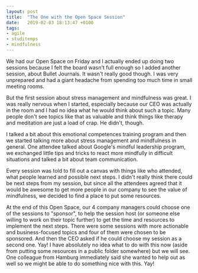```yaml
---
layout: post
title:  "The One with the Open Space Session"
date:   2019-02-03 18:13:47 +0100
tags: 
- agile
- studitemps
- mindfulness
---
```


We had our Open Space on Friday and I actually ended up doing two sessions because I felt the board wasn't full enough so I added another session, about Bullet Journals. It wasn't really good though. I was very unprepared and had a giant headache from spending too much time in small meeting rooms.

But the first session about stress management and mindfulness was great. I was really nervous when I started, especially because our CEO was actually in the room and I had no idea what he would think about such a topic. Many people don't see topics like that as valuable and think things like therapy and meditation are just a load of crap. He didn't, though.

I talked a bit about this emotional competences training program and then we started talking more about stress management and mindfulness in general. One attendee talked about Google's mindful leadership program, we exchanged little tips and tricks to react more mindfully in difficult situations and talked a bit about team communication.

Every session was told to fill out a canvas with things like who attended, what people learned and possible next steps. I didn't really think there could be next steps from my session, but since all the attendees agreed that it would be awesome to get more people in our company to see the value of mindfulness, we decided to find a place to put some resources.

At the end of this Open Space, our 4 company managers could choose one of the sessions to "sponsor", to help the session host (or someone else willing to work on their topic further) to get the time and resources to implement the next steps. There were some sessions with more actionable and business-focused topics and four of them were chosen to be sponsored. And then the CEO asked if he could choose my session as a second one. Yay! I have absolutely no idea what to do with this now (aside from putting some resources in a public folder somewhere) but we will see. One colleague from Hamburg immediately said she wanted to help out as well so we might be able to do something nice with this. Yay!

